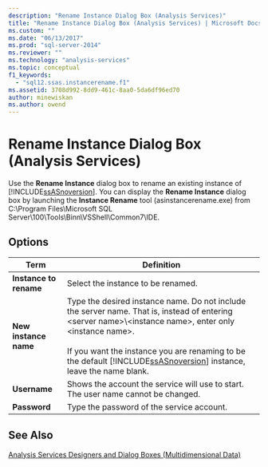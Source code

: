 ```yaml
---
description: "Rename Instance Dialog Box (Analysis Services)"
title: "Rename Instance Dialog Box (Analysis Services) | Microsoft Docs"
ms.custom: ""
ms.date: "06/13/2017"
ms.prod: "sql-server-2014"
ms.reviewer: ""
ms.technology: "analysis-services"
ms.topic: conceptual
f1_keywords: 
  - "sql12.ssas.instancerename.f1"
ms.assetid: 3708d992-8dd9-461c-8aa0-5da6df96ed70
author: minewiskan
ms.author: owend
---
```

# Rename Instance Dialog Box (Analysis Services)
  Use the **Rename Instance** dialog box to rename an existing instance of [!INCLUDE[ssASnoversion](../includes/ssasnoversion-md.md)]. You can display the **Rename Instance** dialog box by launching the **Instance Rename** tool (asinstancerename.exe) from C:\Program Files\Microsoft SQL Server\100\Tools\Binn\VSShell\Common7\IDE.  
  
## Options  
  
|Term|Definition|  
|----------|----------------|  
|**Instance to rename**|Select the instance to be renamed.|  
|**New instance name**|Type the desired instance name. Do not include the server name. That is, instead of entering \<server name>\\<instance name\>, enter only \<instance name>.<br /><br /> If you want the instance you are renaming to be the default [!INCLUDE[ssASnoversion](../includes/ssasnoversion-md.md)] instance, leave the name blank.|  
|**Username**|Shows the account the service will use to start. The user name cannot be changed.|  
|**Password**|Type the password of the service account.|  
  
## See Also  
 [Analysis Services Designers and Dialog Boxes &#40;Multidimensional Data&#41;](analysis-services-designers-and-dialog-boxes-multidimensional-data.md)  
  
  
